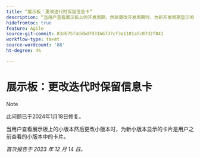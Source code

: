 ```yaml
---
title: “展示板：更改迭代时保留信息卡”
description: “当用户查看展示板上的开发周期，然后更改开发周期时，为新开发周期显示的卡片是用户之前查看的开发周期中的卡片。”
hidefromtoc: true
feature: Agile
source-git-commit: 83d675f4ddbdf031b6737cf3e1101afc07d2f841
workflow-type: tm+mt
source-wordcount: '88'
ht-degree: 4%

---
```



# 展示板：更改迭代时保留信息卡

>[!NOTE]
>
>此问题已于2024年1月18日修复。

当用户查看展示板上的小版本然后更改小版本时，为新小版本显示的卡片是用户之前查看的小版本中的卡片。

_首次报告于 2023 年 12 月 14 日。_
